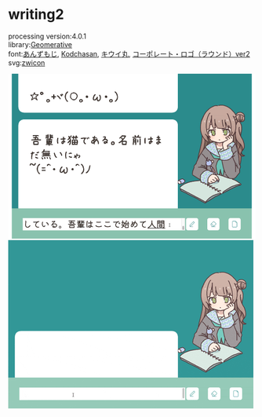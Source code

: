 # writing2
processing version:4.0.1  
library:[Geomerative](http://www.ricardmarxer.com/geomerative/)  
font:[あんずもじ](http://www8.plala.or.jp/p_dolce/site3-1.html), [Kodchasan](https://fonts.google.com/specimen/Kodchasan), [キウイ丸](https://github.com/Kiwi-KawagotoKajiru/Kiwi-Maru), [コーポレート・ロゴ（ラウンド）ver2](https://logotype.jp/font-corpmaru.html) 
svg:[zwicon](https://www.zwicon.com/index.html)  

![](https://github.com/yuyurigi/writing2/blob/main/1.png)  
![](https://github.com/yuyurigi/writing2/blob/main/0.gif)
